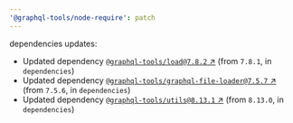 ```yaml
---
'@graphql-tools/node-require': patch
---
```


dependencies updates:

- Updated dependency [`@graphql-tools/load@7.8.2` ↗︎](https://www.npmjs.com/package/@graphql-tools/load/v/7.8.2) (from `7.8.1`, in `dependencies`)
- Updated dependency [`@graphql-tools/graphql-file-loader@7.5.7` ↗︎](https://www.npmjs.com/package/@graphql-tools/graphql-file-loader/v/7.5.7) (from `7.5.6`, in `dependencies`)
- Updated dependency [`@graphql-tools/utils@8.13.1` ↗︎](https://www.npmjs.com/package/@graphql-tools/utils/v/8.13.1) (from `8.13.0`, in `dependencies`)
